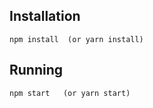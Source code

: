 ## Installation
````
npm install  (or yarn install)
````

## Running
````
npm start   (or yarn start)
````